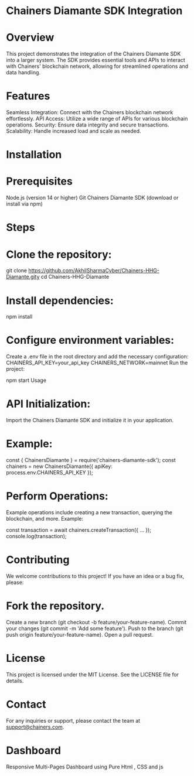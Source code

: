 # Chainers Diamante SDK Integration
# Overview
This project demonstrates the integration of the Chainers Diamante SDK into a larger system. The SDK provides essential tools and APIs to interact with Chainers' blockchain network, allowing for streamlined operations and data handling.

# Features
Seamless Integration: Connect with the Chainers blockchain network effortlessly.
API Access: Utilize a wide range of APIs for various blockchain operations.
Security: Ensure data integrity and secure transactions.
Scalability: Handle increased load and scale as needed.
# Installation
# Prerequisites
Node.js (version 14 or higher)
Git
Chainers Diamante SDK (download or install via npm)
# Steps
# Clone the repository:
git clone https://github.com/AkhilSharmaCyber/Chainers-HHG-Diamante.gity
cd Chainers-HHG-Diamante
# Install dependencies:

npm install
# Configure environment variables:

Create a .env file in the root directory and add the necessary configuration:
CHAINERS_API_KEY=your_api_key
CHAINERS_NETWORK=mainnet
Run the project:


npm start
Usage
# API Initialization:

Import the Chainers Diamante SDK and initialize it in your application.
# Example:

const { ChainersDiamante } = require('chainers-diamante-sdk');
const chainers = new ChainersDiamante({ apiKey: process.env.CHAINERS_API_KEY });
# Perform Operations:

Example operations include creating a new transaction, querying the blockchain, and more.
Example:

const transaction = await chainers.createTransaction({ ... });
console.log(transaction);
# Contributing
We welcome contributions to this project! If you have an idea or a bug fix, please:

# Fork the repository.
Create a new branch (git checkout -b feature/your-feature-name).
Commit your changes (git commit -m 'Add some feature').
Push to the branch (git push origin feature/your-feature-name).
Open a pull request.
# License
This project is licensed under the MIT License. See the LICENSE file for details.

# Contact
For any inquiries or support, please contact the team at support@chainers.com.
# Dashboard

Responsive Multi-Pages Dashboard using Pure Html , CSS and js

